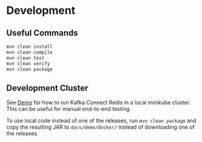 # Development
## Useful Commands
```bash
mvn clean install
mvn clean compile
mvn clean test
mvn clean verify
mvn clean package
```

## Development Cluster
See [Demo](../demo) for how to run Kafka Connect Redis in a local minikube cluster. This can be useful for manual end-to-end testing.

To use local code instead of one of the releases, run `mvn clean package` and copy the resulting JAR to `docs/demo/docker/` instead of downloading one of the releases.
